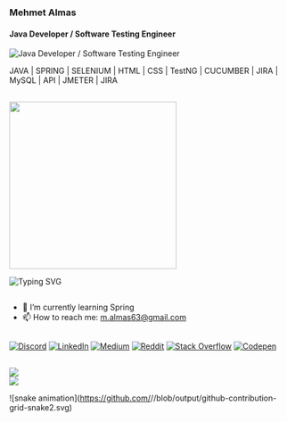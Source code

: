 ### Mehmet Almas
#### Java Developer / Software Testing Engineer
![Java Developer / Software Testing Engineer](https://media.licdn.com/dms/image/D5616AQGdqcvekOG-wg/profile-displaybackgroundimage-shrink_350_1400/0/1696024582678?e=1707955200&v=beta&t=naC2T1_oE0yDIHW04RFjLC7ECJY_5dRLLqebKR7GRfE)


JAVA | SPRING | SELENIUM | HTML | CSS | TestNG | CUCUMBER | JIRA | MySQL | API | JMETER | JIRA
## 
<div id="header" align="left">
<img src="https://cdn.dribbble.com/users/1162077/screenshots/3848914/programmer.gif" width="300"/> 
 
<!-- %7C -> alttaki yaziya | eklememize yariyor -->
![Typing SVG](https://readme-typing-svg.herokuapp.com?color=%CC00FF&lines=Mehmet+Almas;+Welcome+to+my+GitHup)

## 

- 🌱 I’m currently learning Spring 
- 📫 How to reach me: m.almas63@gmail.com

## 
[![Discord](https://img.shields.io/badge/Discord-%237289DA.svg?style=for-the-badge&logo=discord&logoColor=white)](https://discord.gg/63_mehmet_63) 
[![LinkedIn](https://img.shields.io/badge/LinkedIn-%230077B5.svg?style=for-the-badge&logo=linkedin&logoColor=white)](https://linkedin.com/in/mehmetalmas) 
[![Medium](https://img.shields.io/badge/Medium-12100E?style=for-the-badge&logo=medium&logoColor=white)](https://medium.com/@mehmetalmas) 
[![Reddit](https://img.shields.io/badge/Reddit-%23FF4500.svg?style=for-the-badge&logo=Reddit&logoColor=white)](https://reddit.com/user/mehmetalmas) 
[![Stack Overflow](https://img.shields.io/badge/-Stackoverflow-FE7A16?style=for-the-badge&logo=stack-overflow&logoColor=white)](https://stackoverflow.com/users/mehmetalmas) 
[![Codepen](https://img.shields.io/badge/Codepen-000000?style=for-the-badge&logo=codepen&logoColor=white)](https://codepen.io/mehmetalmas) 

## 

![](https://github-readme-stats.vercel.app/api?username=mehmetalmas&theme=blue-green&hide_border=false&include_all_commits=false&count_private=false)<br/>
![](https://github-readme-streak-stats.herokuapp.com/?user=mehmetalmas&theme=blue-green&hide_border=false)<br/>




![snake animation](https://github.com/<seu mehmetalmas>/<seu mehmetalmas>/blob/output/github-contribution-grid-snake2.svg)




<!-- Proudly created with GPRM ( https://gprm.itsvg.in ) -->
